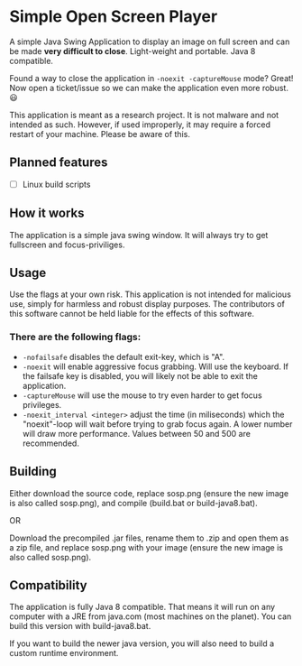 # Simple Open Screen Player

A simple Java Swing Application to display an image on full screen and can be made **very difficult to close**. Light-weight and portable.
Java 8 compatible.

Found a way to close the application in `-noexit -captureMouse` mode? Great! Now open a ticket/issue so we can make the application even more robust. 😃

This application is meant as a research project. It is not malware and not intended as such. However, if used improperly, it may require a forced restart of your machine. Please be aware of this.

## Planned features

- [ ] Linux build scripts

## How it works

The application is a simple java swing window.
It will always try to get fullscreen and focus-priviliges.


## Usage

Use the flags at your own risk. This application is not intended for malicious use, simply for harmless and robust display purposes. The contributors of this software cannot be held liable for the effects of this software.

### There are the following flags:

- `-nofailsafe` disables the default exit-key, which is "A".
- `-noexit` will enable aggressive focus grabbing. Will use the keyboard. If the failsafe key is disabled, you will likely not be able to exit the application.
- `-captureMouse` will use the mouse to try even harder to get focus privileges.
- `-noexit_interval <integer>` adjust the time (in miliseconds) which the "noexit"-loop will wait before trying to grab focus again. A lower number will draw more performance. Values between 50 and 500 are recommended.

## Building

Either download the source code, replace sosp.png (ensure the new image is also called sosp.png), and compile (build.bat or build-java8.bat).

OR

Download the precompiled .jar files, rename them to .zip and open them as a zip file, and replace sosp.png with your image (ensure the new image is also called sosp.png).

## Compatibility

The application is fully Java 8 compatible. That means it will run on any computer with a JRE from java.com (most machines on the planet).
You can build this version with build-java8.bat.

If you want to build the newer java version, you will also need to build a custom runtime environment.
